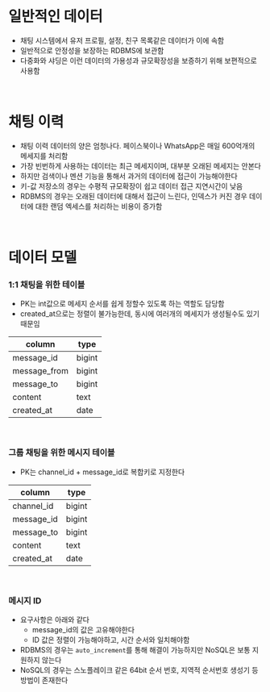 # 일반적인 데이터

- 채팅 시스템에서 유저 프로필, 설정, 친구 목록같은 데이터가 이에 속함
- 일반적으로 안정성을 보장하는 RDBMS에 보관함
- 다중화와 샤딩은 이런 데이터의 가용성과 규모확장성을 보증하기 위해 보편적으로 사용함

<br>

# 채팅 이력

- 채팅 이력 데이터의 양은 엄청나다. 페이스북이나 WhatsApp은 매일 600억개의 메세지를 처리함
- 가장 빈번하게 사용하는 데이터는 최근 메세지이며, 대부분 오래된 메세지는 안본다
- 하지만 검색이나 멘션 기능을 통해서 과거의 데이터에 접근이 가능해야한다
- 키-값 저장소의 경우는 수평적 규모확장이 쉽고 데이터 접근 지연시간이 낮음
- RDBMS의 경우는 오래된 데이터에 대해서 접근이 느린다, 인덱스가 커진 경우 데이터에 대한 랜덤 엑세스를 처리하는 비용이 증가함

<br>

# 데이터 모델

### 1:1 채팅을 위한 테이블

- PK는 int값으로 메세지 순서를 쉽게 정할수 있도록 하는 역할도 담당함
- created_at으로는 정렬이 불가능한데, 동시에 여러개의 메세지가 생성될수도 있기때문임

| column       | type   |
| ------------ | ------ |
| message_id   | bigint |
| message_from | bigint |
| message_to   | bigint |
| content      | text   |
| created_at   | date   |

<br>

### 그룹 채팅을 위한 메시지 테이블

- PK는 channel_id + message_id로 복합키로 지정한다

| column     | type   |
| ---------- | ------ |
| channel_id | bigint |
| message_id | bigint |
| message_to | bigint |
| content    | text   |
| created_at | date   |

<br>

### 메시지 ID

- 요구사항은 아래와 같다
  - message_id의 값은 고유해야한다
  - ID 값은 정렬이 가능해야하고, 시간 순서와 일치해야함
- RDBMS의 경우는 `auto_increment`를 통해 해결이 가능하지만 NoSQL은 보통 지원하지 않는다
- NoSQL의 경우는 스노플레이크 같은 64bit 순서 번호, 지역적 순서번호 생성기 등 방법이 존재한다
